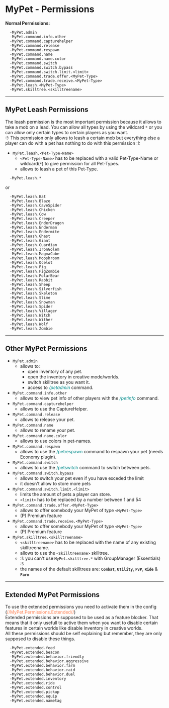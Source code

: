 # MyPet - Permissions

**Normal Permissions:**
~~~
  -MyPet.admin
  -MyPet.command.info.other
  -MyPet.command.capturehelper
  -MyPet.command.release
  -MyPet.command.respawn
  -MyPet.command.name
  -MyPet.command.name.color
  -MyPet.command.switch
  -MyPet.command.switch.bypass
  -MyPet.command.switch.limit.<limit>
  -MyPet.command.trade.offer.<MyPet-Type>
  -MyPet.command.trade.receive.<MyPet-Type>
  -MyPet.leash.<MyPet-Type>
  -MyPet.skilltree.<skilltreename>
~~~
----
## MyPet Leash Permissions

The leash permission is the most important permission because it allows to take a mob on a lead.
You can allow all types by using the wildcard `*` or you can allow only certain types to certain players as you want.<br>
:!: This permission only allows to leash a certain mob but everything else a player can do with a pet has nothing to do with this permission :!:

* `MyPet.leash.<Pet-Type-Name>`
  * `<Pet-Type-Name>` has to be replaced with a valid Pet-Type-Name or wildcard(`*`) to give permission for all Pet-Types.
  * allows to leash a pet of this Pet-Type.

~~~
  -MyPet.leash.*
~~~
or
~~~
  -MyPet.leash.Bat
  -MyPet.leash.Blaze
  -MyPet.leash.CaveSpider
  -MyPet.leash.Chicken
  -MyPet.leash.Cow
  -MyPet.leash.Creeper
  -MyPet.leash.EnderDragon
  -MyPet.leash.Enderman
  -MyPet.leash.Endermite
  -MyPet.leash.Ghast
  -MyPet.leash.Giant
  -MyPet.leash.Guardian
  -MyPet.leash.IronGolem
  -MyPet.leash.MagmaCube
  -MyPet.leash.Mooshroom
  -MyPet.leash.Ocelot
  -MyPet.leash.Pig
  -MyPet.leash.PigZombie
  -MyPet.leash.PolarBear
  -MyPet.leash.Rabbit
  -MyPet.leash.Sheep
  -MyPet.leash.Silverfish
  -MyPet.leash.Skeleton
  -MyPet.leash.Slime
  -MyPet.leash.Snowman
  -MyPet.leash.Spider
  -MyPet.leash.Villager
  -MyPet.leash.Witch
  -MyPet.leash.Wither
  -MyPet.leash.Wolf
  -MyPet.leash.Zombie
~~~

----
## Other MyPet Permissions

*  `MyPet.admin`
    * allows to:
        * open inventory of any pet.
        * open the inventory in creative mode/worlds.
        * switch skilltree as you want it.
        * access to <font color="DarkCyan">_/petadmin_</font> command.
*  `MyPet.command.info.other`
     * allows to view pet info of other players with the <font color="DarkCyan">_/petinfo_</font> command.
*  `MyPet.command.capturehelper`
     * allows to use the CaptureHelper.
*  `MyPet.command.release`
     * allows to release your pet.
*  `MyPet.command.name`
     * allows to rename your pet.
*  `MyPet.command.name.color`
     * allows to use colors in pet-names.
*  `MyPet.command.respawn`
     * allows to use the <font color="DarkCyan">/petrespawn</font> command to respawn your pet (needs Economy plugin).
*  `MyPet.command.switch`
     * allows to use the <font color="DarkCyan">/petswitch</font> command to switch between pets.
*  `MyPet.command.switch.bypass`
     * allows to switch your pet even if you have exceded the limit
     * it doesn't allow to store more pets
*  `MyPet.command.switch.limit.<limit>`
     * limits the amount of pets a player can store.
     * `<limit>` has to be replaced by a number between 1 and 54
*  `MyPet.command.trade.offer.<MyPet-Type>`
     * allows to offer somebody your MyPet of type `<MyPet-Type>`
     * (P) Premium feature
*  `MyPet.command.trade.receive.<MyPet-Type>`
     * allows to offer somebody your MyPet of type `<MyPet-Type>`
     * (P) Premium feature
*  `MyPet.skilltree.<skilltreename>`
     * `<skilltreename>` has to be replaced with the name of any existing skilltreename.
     * allows to use the `<skilltreename>` skilltree.
     * :!: you can't use `MyPet.skilltree.*` with GroupManager (Essentials) :!:
     * the names of the default skilltrees are: **`Combat`**, **`Utility`**, **`PvP`**, **`Ride`** & **`Farm`**

----
## Extended MyPet Permissions

To use the extended permissions you need to activate them in the config (<font color="Coral">//MyPet.Permissions.Extended//</font>)<br>
Extended permissions are supposed to be used as a feature blocker. That means that it only usefull to active them when you want to disable certain features in certain worlds like disable Inventory in creative worlds.<br>
All these permissions should be self explaining but remember, they are only supposed to disable these things.
~~~
  -MyPet.extended.feed
  -MyPet.extended.beacon
  -MyPet.extended.behavior.friendly
  -MyPet.extended.behavior.aggressive
  -MyPet.extended.behavior.farm
  -MyPet.extended.behavior.raid
  -MyPet.extended.behavior.duel
  -MyPet.extended.inventory
  -MyPet.extended.ride
  -MyPet.extended.control
  -MyPet.extended.pickup
  -MyPet.extended.equip
  -MyPet.extended.nametag
~~~
